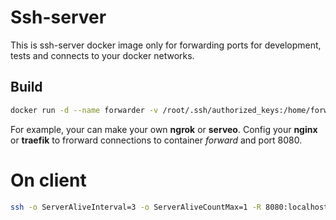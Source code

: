 # Ssh-server 

This is ssh-server docker image only for forwarding ports 
for development, tests and connects to your docker networks.

## Build

```bash
docker run -d --name forwarder -v /root/.ssh/authorized_keys:/home/forward/.ssh/authorized_keys:ro -v /etc/ssh/ssh_host_rsa_key:/etc/ssh/ssh_host_rsa_key:ro -v /etc/ssh/ssh_host_dsa_key:/etc/ssh/ssh_host_ecdsa_key:ro -v /etc/ssh/ssh_host_ed25519_key:/etc/ssh/ssh_host_ed25519_key:ro -p 33322:22 forwarder
```

For example, your can make your own **ngrok** or **serveo**. Config your **nginx** or **traefik**
to frorward connections to container _forward_ and port 8080. 

# On client

```bash
ssh -o ServerAliveInterval=3 -o ServerAliveCountMax=1 -R 8080:localhost:8080 -p 33322 -N -T forward@HOST
```
